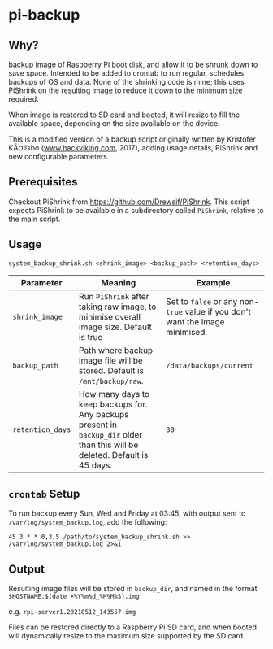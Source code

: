 # pi-backup

## Why?

backup image of Raspberry Pi boot disk, and allow it to be shrunk down to save space. Intended to be added to crontab to run regular, schedules backups of OS and data. None of the shrinking code is mine; this uses PiShrink on the resulting image to reduce it down to the minimum size required.

When image is restored to SD card and booted, it will resize to fill the available space, depending on the size available on the device.

This is a modified version of a backup script originally written by Kristofer KÃ¤llsbo (www.hackviking.com, 2017), adding usage details, PiShrink and new configurable parameters.
 
## Prerequisites

Checkout PiShrink from https://github.com/Drewsif/PiShrink. This script expects PiShrink to be available in a subdirectory called `PiShrink`, relative to the main script.

## Usage

`system_backup_shrink.sh <shrink_image> <backup_path> <retention_days>`

| Parameter | Meaning | Example |
|-----------|---------|---------|
| `shrink_image` | Run `PiShrink` after taking raw image, to minimise overall image size. Default is true | Set to `false` or any non-`true` value if you don't want the image minimised. |
| `backup_path` | Path where backup image file will be stored. Default is `/mnt/backup/raw`. | `/data/backups/current` |
| `retention_days` | How many days to keep backups for. Any backups present in `backup_dir` older than this will be deleted. Default is 45 days. | `30` |

## `crontab` Setup

To run backup every Sun, Wed and Friday at 03:45, with output sent to `/var/log/system_backup.log`, add the following:

```
45 3 * * 0,3,5 /path/to/system_backup_shrink.sh >> /var/log/system_backup.log 2>&1
```

## Output

Resulting image files will be stored in `backup_dir`, and named in the format `$HOSTNAME.$(date +%Y%m%d_%H%M%S).img`

e.g. `rpi-server1.20210512_143557.img`

Files can be restored directly to a Raspberry Pi SD card, and when booted will dynamically resize to the maximum size supported by the SD card.
